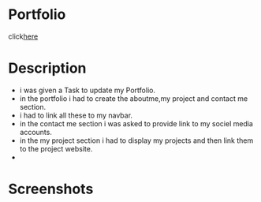 # Portfolio

click[here](https://mrasheed1991.github.io/homework_2_portfolio/)

# Description

- i was given a Task to update my Portfolio.
- in the portfolio i had to create the aboutme,my project and contact me section.
- i had to link all these to my navbar.
- in the contact me section i was asked to provide link to my sociel media accounts.
- in the my project section i had to display my projects and then link them to the project website.
-

# Screenshots
